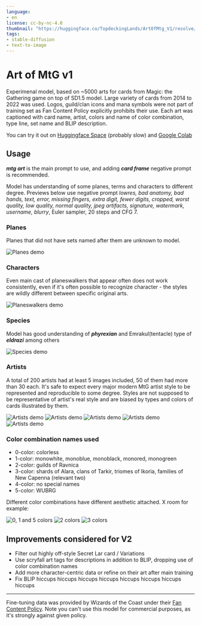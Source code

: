 ```yaml
---
language:
- en
license: cc-by-nc-4.0
thumbnail: "https://huggingface.co/TopdeckingLands/ArtOfMtg_V1/resolve/main/previews/land.png"
tags:
- stable-diffusion
- text-to-image
---
```


# Art of MtG v1

Experimenal model, based on ~5000 arts for cards from Magic: the Gathering game on top of SD1.5 model. Large variety of cards from 2014 to 2022 was used. Logos, guild/clan icons and mana symbols were not part of training set as Fan Content Policy explicitly prohibits their use. Each art was captioned with card name, artist, colors and name of color combination, type line, set name and BLIP description. 

You can try it out on [Huggingface Space](https://huggingface.co/spaces/TopdeckingLands/Diffusion_Space) (probably slow) and [Google Colab](https://colab.research.google.com/drive/109CvcHvmfTv3hlS8DSetiky9kH1WVKFf)

## Usage

_**mtg art**_ is the main prompt to use, and adding _**card frame**_ negative prompt is recommended.

Model has understanding of some planes, terms and characters to different degree. Previews below use negative prompt _lowres, bad anatomy, bad hands, text, error, missing fingers, extra digit, fewer digits, cropped, worst quality, low quality, normal quality, jpeg artifacts, signature, watermark, username, blurry_, Euler sampler, 20 steps and CFG 7.

### Planes

Planes that did not have sets named after them are unknown to model. 

![Planes demo](/TopdeckingLands/ArtOfMtg_V1/resolve/main/previews/planes.png)

### Characters

Even main cast of planeswalkers that appear often does not work consistently, even if it's often possible to recognize character - the styles are wildly different between specific original arts.

![Planeswalkers demo](/TopdeckingLands/ArtOfMtg_V1/resolve/main/previews/walkers.png)

### Species

Model has good understanding of _**phyrexian**_ and Emrakul(tentacle) type of _**eldrazi**_ among others

![Species demo](/TopdeckingLands/ArtOfMtg_V1/resolve/main/previews/species.png)

### Artists

A total of 200 artists had at least 5 images included, 50 of them had more than 30 each. It's safe to expect every major modern MtG artist style to be represented and reproducible to some degree. Styles are not supposed to be representative of artist's real style and are biased by types and colors of cards illustrated by them.

![Artists demo](/TopdeckingLands/ArtOfMtg_V1/resolve/main/previews/artists1.png)
![Artists demo](/TopdeckingLands/ArtOfMtg_V1/resolve/main/previews/artists2.png)
![Artists demo](/TopdeckingLands/ArtOfMtg_V1/resolve/main/previews/artists3.png)
![Artists demo](/TopdeckingLands/ArtOfMtg_V1/resolve/main/previews/artists4.png)
![Artists demo](/TopdeckingLands/ArtOfMtg_V1/resolve/main/previews/artists5.png)

### Color combination names used

* 0-color: colorless
* 1-color: monowhite, monoblue, monoblack, monored, monogreen
* 2-color: guilds of Ravnica
* 3-color: shards of Alara, clans of Tarkir, triomes of Ikoria, families of New Capenna (relevant two)
* 4-color: no special names
* 5-color: WUBRG

Different color combinations have different aesthetic attached. X room for example:

![0, 1 and 5 colors](/TopdeckingLands/ArtOfMtg_V1/resolve/main/previews/colors1.png)
![2 colors](/TopdeckingLands/ArtOfMtg_V1/resolve/main/previews/colors2.png)
![3 colors](/TopdeckingLands/ArtOfMtg_V1/resolve/main/previews/colors3.png)

## Improvements considered for V2

* Filter out highly off-style Secret Lar card / Variations
* Use scryfall art tags for descriptions in addition to BLIP, dropping use of color combination names
* Add more character-centric data or refine on their art after main training
* Fix BLIP hiccups hiccups hiccups hiccups hiccups hiccups hiccups hiccups

---

Fine-tuning data was provided by Wizards of the Coast under their [Fan Content Policy](https://company.wizards.com/en/legal/fancontentpolicy). Note you can't use this model for commercial purposes, as it's strongly against given policy.